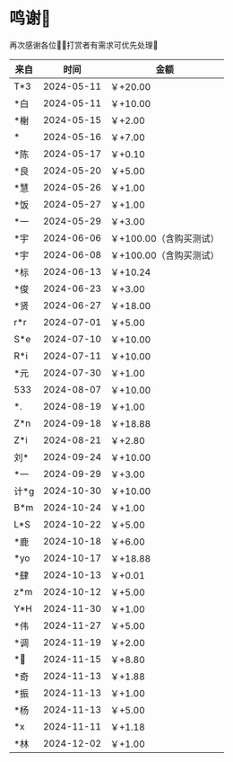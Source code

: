 # 鸣谢🫡

再次感谢各位🙏🏼打赏者有需求可优先处理🤝

| 来自  | 时间       | 金额                    |
| ----- | ---------- | ----------------------- |
| T\*3  | 2024-05-11 | ￥+20.00                |
| \*白  | 2024-05-11 | ￥+10.00                |
| \*榭  | 2024-05-15 | ￥+2.00                 |
| \*    | 2024-05-16 | ￥+7.00                 |
| \*陈  | 2024-05-17 | ￥+0.10                 |
| \*良  | 2024-05-20 | ￥+5.00                 |
| \*慧  | 2024-05-26 | ￥+1.00                 |
| \*饭  | 2024-05-27 | ￥+1.00                 |
| \*一  | 2024-05-29 | ￥+3.00                 |
| \*宇  | 2024-06-06 | ￥+100.00（含购买测试） |
| \*宇  | 2024-06-08 | ￥+100.00（含购买测试） |
| \*标  | 2024-06-13 | ￥+10.24                |
| \*俊  | 2024-06-23 | ￥+3.00                 |
| \*贤  | 2024-06-27 | ￥+18.00                |
| r\*r  | 2024-07-01 | ￥+5.00                 |
| S\*e  | 2024-07-10 | ￥+10.00                |
| R\*i  | 2024-07-11 | ￥+10.00                |
| \*元  | 2024-07-30 | ￥+1.00                 |
| 533   | 2024-08-07 | ￥+10.00                |
| \*.   | 2024-08-19 | ￥+1.00                 |
| Z\*n  | 2024-09-18 | ￥+18.88                |
| Z\*i  | 2024-08-21 | ￥+2.80                 |
| 刘\*  | 2024-09-24 | ￥+10.00                |
| \*一  | 2024-09-29 | ￥+3.00                 |
| 计\*g | 2024-10-30 | ￥+10.00                  |
| B\*m  | 2024-10-24 | ￥+1.00                   |
| L\*S  | 2024-10-22 | ￥+5.00                   |
| \*鹿  | 2024-10-18 | ￥+6.00                   |
| \*yo  | 2024-10-17 | ￥+18.88                  |
| \*肆  | 2024-10-13 | ￥+0.01                   |
| z\*m  | 2024-10-12 | ￥+5.00                   |
| Y\*H  | 2024-11-30 | ￥+1.00                   |
| \*伟  | 2024-11-27 | ￥+5.00                   |
| \*调  | 2024-11-19 | ￥+2.00                   |
| \*🌈   | 2024-11-15 | ￥+8.80                   |
| \*奇  | 2024-11-13 | ￥+1.88                   |
| \*振  | 2024-11-13 | ￥+1.00                   |
| \*杨  | 2024-11-13 | ￥+5.00                   |
| \*x   | 2024-11-11 | ￥+1.18                   |
| \*林   | 2024-12-02 | ￥+1.00                   |
